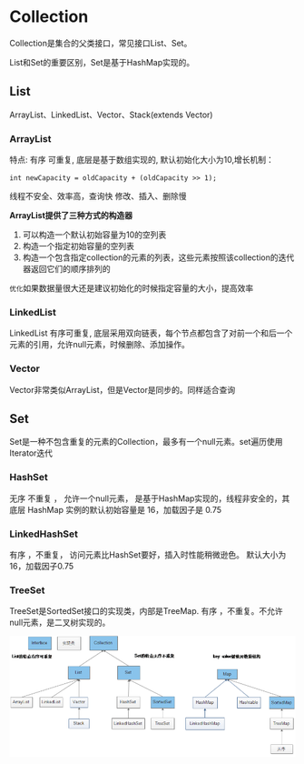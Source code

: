 # Collection

Collection是集合的父类接口，常见接口List、Set。

List和Set的重要区别，Set是基于HashMap实现的。

## List

ArrayList、LinkedList、Vector、Stack(extends Vector)

### ArrayList

特点: 有序 可重复, 底层是基于数组实现的, 默认初始化大小为10,增长机制：
	
	int newCapacity = oldCapacity + (oldCapacity >> 1);

线程不安全、效率高，查询快 修改、插入、删除慢

**ArrayList提供了三种方式的构造器**

1. 可以构造一个默认初始容量为10的空列表
2. 构造一个指定初始容量的空列表
3. 构造一个包含指定collection的元素的列表，这些元素按照该collection的迭代器返回它们的顺序排列的

`优化`如果数据量很大还是建议初始化的时候指定容量的大小，提高效率

### LinkedList

LinkedList 有序可重复, 底层采用双向链表，每个节点都包含了对前一个和后一个元素的引用，允许null元素，时候删除、添加操作。

### Vector

Vector非常类似ArrayList，但是Vector是同步的。同样适合查询

## Set

Set是一种不包含重复的元素的Collection，最多有一个null元素。set遍历使用Iterator迭代

### HashSet

无序 不重复 ， 允许一个null元素， 是基于HashMap实现的，线程非安全的，其底层 HashMap 实例的默认初始容量是 16，加载因子是 0.75

### LinkedHashSet

有序 ，不重复， 访问元素比HashSet要好，插入时性能稍微逊色。 默认大小为16，加载因子0.75

### TreeSet

TreeSet是SortedSet接口的实现类，内部是TreeMap. 有序 ，不重复。不允许null元素，是二叉树实现的。

![collection](https://github.com/ncc0706/java-basic/blob/master/src/main/resources/Collection-Map.png)

